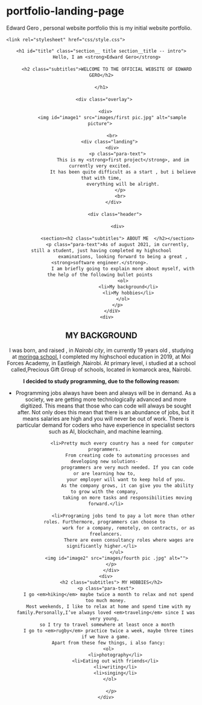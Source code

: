 # portfolio-landing-page
Edward Gero , 
personal website portfolio
this is my initial website portfolio.
<!DOCTYPE html>
<html lang="en">
<head>
    <title>Edward Gero portfolio</title>
    <meta charset="UTF-8">
    <meta http-equiv="X-UA-Compatible" content="IE=edge">
    <meta name="viewport" content="width=, initial-scale=1.0">
    <title>Document</title>

    <link rel="stylesheet" href="css/style.css">


</head>

<body>
    <header>
        <div class="logo">
            </div>
<div class="container">

    <h1 id="title" class="section__ title section__title -- intro">
        Hello, I am <strong>Edward Gero</strong>

        <h2 class="subtitles">WELCOME TO THE OFFICIAL WEBSITE OF EDWARD GERO</h2>

    </h1>

      <div class="overlay">

        <div> 
            <img id="image1" src="images/first pic.jpg" alt="sample picture"> 

            <br>
          <div class="landing">
            <div>
                <p class="para-text">
                    This is my <strong>first project</strong>, and im currently very excited. 
                    It has been quite difficult as a start , but i believe that with time,
                    everything will be alright.
                  </p>
                  <br>
             </div>

              <div class="header">

                <div>

                <section><h2 class="subtitles"> ABOUT ME  </h2></section>
                <p class="para-text">As of august 2021, im currently, still a student, just having completed my highschool
                    examinations, looking forward to being a great ,<strong>software engineer.</strong>. 
                    I am briefly going to explain more about myself, with the help of the following bullet points 
                    <ol>
                        <li>My background</li>
                        <li>My hobbies</li>
                    </ol>
                </p>
            </diV>
        <div>
  <h2 class="subtitles">MY BACKGROUND</h2>
        <p class="para-text"> I was born, and raised , in <em>Nairobi city</em>, im currently 19
            years old , studying at <a href="http://moringaschool.com" target="_blank">moringa school.</a>
            I completed my highschool education in 2019, at Moi Forces Academy, in Eastleigh ,Nairobi. At primary level, 
            i studied at a school called,Precious Gift Group of schools, located in komarock area, Nairobi.
        </p>
        </div>
        <p><strong>I decided to study programming, due to the following reason:</strong>
            <ul>
                <li>Programming jobs always have been and always will be in demand. 
                    As a society, we are getting more technologically advanced and more digitized.
                     This means that those who can code will always be sought after.
                     Not only does this mean that there is an abundance of jobs, 
                     but it means salaries are high and you will never be out of work.
                     There is particular demand for coders who have experience in specialist sectors such as
                     AI, blockchain, and machine learning.</li>

                <li>Pretty much every country has a need for computer programmers. 
                    From creating code to automating processes and developing new solutions- 
                    programmers are very much needed. If you can code or are learning how to, 
                    your employer will want to keep hold of you. 
                    As the company grows, it can give you the ability to grow with the company, 
                    taking on more tasks and responsibilities moving forward.</li>

                 <li>Programing jobs tend to pay a lot more than other roles. Furthermore, programmers can choose to 
                     work for a company, remotely, on contracts, or as freelancers.
                     There are even consultancy roles where wages are significantly higher.</li>   
            </ul>
            <img id="image2" src="images/fourth pic .jpg" alt="">
        </p>
        </div>
    <div>
        <h2 class="subtitles"> MY HOBBIES</h2>
    <p class="para-text">
      I go <em>hiking</em> maybe twice a month to relax and not spend too much money.
      Most weekends, I like to relax at home and spend time with my family.Personally,I’ve always loved <em>traveling</em> since I was very young, 
      so I try to travel somewhere at least once a month 
      I go to <em>rugby</em> practice twice a week, maybe three times if we have a game.
      Apart from these few things, i also fancy:
       <ol> 
           <li>photography</li>
           <li>Eating out with friends</li>
           <li>writing</li>
           <li>singing</li>
       </ol>

        </p>
    </div>
</body>

</html>

